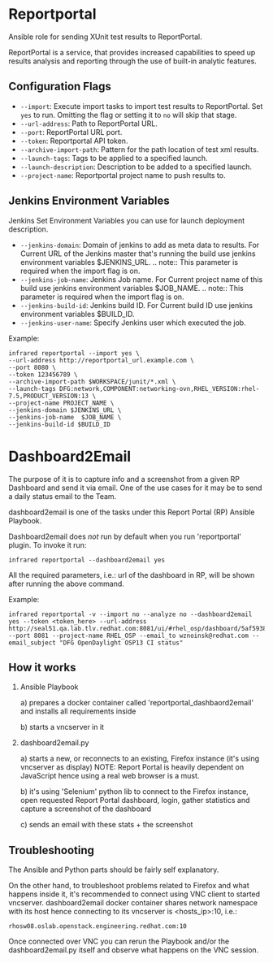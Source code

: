Reportportal
============

Ansible role for sending XUnit test results to ReportPortal.

ReportPortal is a service, that provides increased capabilities to speed up
results analysis and reporting through the use of built-in analytic features.

Configuration Flags
-------------------

* `--import`:
    Execute import tasks to import test results to ReportPortal.
    Set `yes` to run. Omitting the flag or setting it to `no` will skip that stage.
* `--url-address`:
    Path to ReportPortal URL.
* `--port`:
    ReportPortal URL port.
* `--token`:
    Reportportal API token.
* `--archive-import-path`:
    Pattern for the path location of test xml results.
* `--launch-tags`:
    Tags to be applied to a specified launch.
* `--launch-description`:
    Description to be added to a specified launch.
* `--project-name`:
    Reportportal project name to push results to.

Jenkins Environment Variables
-----------------------------
Jenkins Set Environment Variables you can use for launch deployment description.

* `--jenkins-domain`:
    Domain of jenkins to add as meta data to results.
    For Current URL of the Jenkins master that's running the build use jenkins
    environment variables $JENKINS_URL.
    .. note:: This parameter is required when the import flag is on.
* `--jenkins-job-name`:
    Jenkins Job name.
    For Current project name of this build use jenkins environment variables $JOB_NAME.
    .. note:: This parameter is required when the import flag is on.
* `--jenkins-build-id`:
    Jenkins build ID.
    For Current build ID use jenkins environment variables $BUILD_ID.
* `--jenkins-user-name`:
    Specify Jenkins user which executed the job.


Example:

    infrared reportportal --import yes \
    --url-address http://reportportal_url.example.com \
    --port 8080 \
    --token 123456789 \
    --archive-import-path $WORKSPACE/junit/*.xml \
    --launch-tags DFG:network,COMPONENT:networking-ovn,RHEL_VERSION:rhel-7.5,PRODUCT_VERSION:13 \
    --project-name PROJECT_NAME \
    --jenkins-domain $JENKINS_URL \
    --jenkins-job-name  $JOB_NAME \
    --jenkins-build-id $BUILD_ID


Dashboard2Email
===============

The purpose of it is to capture info and a screenshot from a given RP Dashboard
and send it via email. One of the use cases for it may be to send a daily status email to the Team.

dashboard2email is one of the tasks under this Report Portal (RP) Ansible Playbook.

Dashboard2email does _not_ run by default when you run 'reportportal' plugin. To invoke it run:

    infrared reportportal --dashboard2email yes

All the required parameters, i.e.: url of the dashboard in RP, will be shown after running the above command.

Example:

    infrared reportportal -v --import no --analyze no --dashboard2email yes --token <token_here> --url-address http://seal51.qa.lab.tlv.redhat.com:8081/ui/#rhel_osp/dashboard/5af5938420b54300014d791d --port 8081 --project-name RHEL_OSP --email_to wznoinsk@redhat.com --email_subject "DFG OpenDaylight OSP13 CI status"

How it works
------------
1. Ansible Playbook

    a) prepares a docker container called 'reportportal_dashbaord2email' and installs all requirements inside

    b) starts a vncserver in it

2. dashboard2email.py

    a) starts a new, or reconnects to an existing, Firefox instance (it's using vncserver as display)
    NOTE: Report Portal is heavily dependent on JavaScript hence using a real web browser is a must.

    b) it's using 'Selenium' python lib to connect to the Firefox instance, open requested Report Portal dashboard, login, gather statistics and capture a screenshot of the dashboard

    c) sends an email with these stats + the screenshot


Troubleshooting
---------------
The Ansible and Python parts should be fairly self explanatory.

On the other hand, to troubleshoot problems related to Firefox and what happens inside it, it's recommended to connect using VNC client to started vncserver. dashboard2email docker container shares network namespace with its host hence connecting to its vncserver is <hosts_ip>:10, i.e.:

    rhosw08.oslab.openstack.engineering.redhat.com:10

Once connected over VNC you can rerun the Playbook and/or the dashboard2email.py itself and observe what happens on the VNC session.